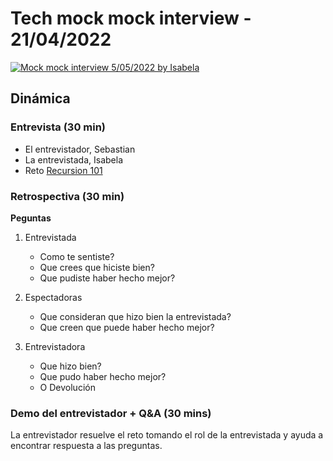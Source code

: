 # Tech mock mock interview - 21/04/2022

[![Mock mock interview 5/05/2022 by Isabela](https://img.youtube.com/vi/35Yr3XtRDIg/0.jpg)](https://youtu.be/35Yr3XtRDIg)

## Dinámica

### Entrevista (30 min)

* El entrevistador, Sebastian
* La entrevistada, Isabela
* Reto [Recursion 101](https://www.codewars.com/kata/5b752a42b11814b09c00005d/javascript)

### Retrospectiva (30 min)

__Peguntas__

1. Entrevistada

   * Como te sentiste?
   * Que crees que hiciste bien?
   * Que pudiste haber hecho mejor?

2. Espectadoras

   * Que consideran que hizo bien la entrevistada?
   * Que creen que puede haber hecho mejor?

3. Entrevistadora

   * Que hizo bien?
   * Que pudo haber hecho mejor?
   * O Devolución

### Demo del entrevistador + Q&A  (30 mins)

La entrevistador resuelve el reto tomando el rol de la entrevistada y ayuda a
encontrar respuesta a las preguntas.
